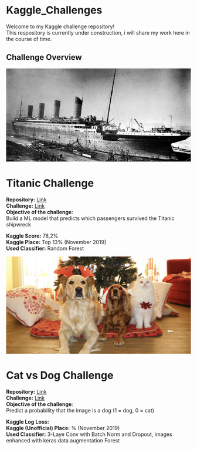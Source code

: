 # Kaggle_Challenges

Welcome to my Kaggle challenge repository!<br/>
This respository is currently under construction, i will share my work here in the course of time.

## Challenge Overview


![Titanc Challenge](/99_images/01_Titanic.png)
# Titanic Challenge

**Repository:** [Link](https://github.com/bluemarlin2018/Kaggle_Challenges/tree/main/01_Titanic_Challenge)<br/>
**Challenge:** [Link](https://www.kaggle.com/c/titanic)<br/>
**Objective of the challenge**: <br/>
Build a ML model that predicts which passengers survived the Titanic shipwreck<br/>

**Kaggle Score:** 78,2%<br/>
**Kaggle Place:** Top 13% (November 2019)<br/>
**Used Classifier:** Random Forest<br/>

![Cat vs Dog Challenge](/99_images/02_CatDog.png)
# Cat vs Dog Challenge

**Repository:** [Link](https://github.com/bluemarlin2018/Kaggle_Challenges/tree/main/02_Cat_vs_Dog)<br/>
**Challenge:** [Link](https://www.kaggle.com/c/dogs-vs-cats-redux-kernels-edition/overview)<br/>
**Objective of the challenge**: <br/>
Predict a probability that the image is a dog (1 = dog, 0 = cat)<br/>

**Kaggle Log Loss:** <br/>
**Kaggle (Unofficial) Place:** % (November 2019)<br/>
**Used Classifier:** 3-Laye Conv with Batch Norm and Dropout, images enhanced with keras data augmentation Forest<br/>



